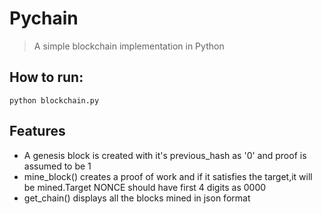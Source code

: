 

# Pychain
> A simple blockchain implementation in Python



## How to run:

```shell
python blockchain.py
```

## Features

* A genesis block is created with it's previous_hash as '0' and proof is assumed to be 1
* mine_block() creates a proof of work and if it satisfies the target,it will be mined.Target NONCE should have first 4 digits as 0000
* get_chain() displays all the blocks mined in json format




